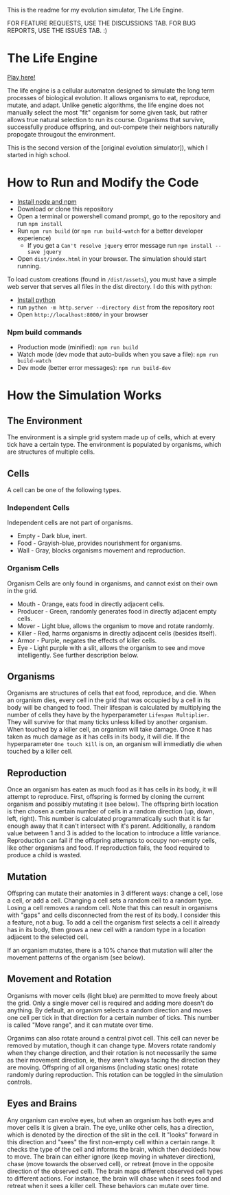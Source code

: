 This is the readme for my evolution simulator, The Life Engine. 

FOR FEATURE REQUESTS, USE THE DISCUSSIONS TAB. FOR BUG REPORTS, USE THE ISSUES TAB. :)

# The Life Engine
[Play here!](https://lifeengine.live/thelifeengine.live/)

The life engine is a cellular automaton designed to simulate the long term processes of biological evolution. It allows organisms to eat, reproduce, mutate, and adapt.
Unlike genetic algorithms, the life engine does not manually select the most "fit" organism for some given task, but rather allows true natural selection to 
run its course. Organisms that survive, successfully produce offspring, and out-compete their neighbors naturally propogate througout the environment.

This is the second version of the [original evolution simulator]), which I started in high school.


# How to Run and Modify the Code
 - [Install node and npm](https://nodejs.org/en/download/)
 - Download or clone this repository
 - Open a terminal or powershell comand prompt, go to the repository and run `npm install`
 - Run `npm run build` (or `npm run build-watch` for a better developer experience)
   - If you get a `Can't resolve jquery` error message run `npm install --save jquery`
 - Open `dist/index.html` in your browser. The simulation should start running.

To load custom creations (found in `/dist/assets`), you must have a simple web server that serves all files in the dist directory. I do this with python:
 - [Install python](https://www.python.org/downloads/)
 - run `python -m http.server --directory dist` from the repository root
 - Open `http://localhost:8000/` in your browser

### Npm build commands
- Production mode (minified): `npm run build`
- Watch mode (dev mode that auto-builds when you save a file): `npm run build-watch`
- Dev mode (better error messages): `npm run build-dev` 


# How the Simulation Works
## The Environment
The environment is a simple grid system made up of cells, which at every tick have a certain type. The environment is populated by organisms, which are structures of multiple cells.

## Cells
A cell can be one of the following types.
### Independent Cells
Independent cells are not part of organisms. 
- Empty - Dark blue, inert.
- Food - Grayish-blue, provides nourishment for organisms.
- Wall - Gray, blocks organisms movement and reproduction.
### Organism Cells
Organism Cells are only found in organisms, and cannot exist on their own in the grid.
- Mouth - Orange, eats food in directly adjacent cells.
- Producer - Green, randomly generates food in directly adjacent empty cells.
- Mover - Light blue, allows the organism to move and rotate randomly.
- Killer - Red, harms organisms in directly adjacent cells (besides itself).
- Armor - Purple, negates the effects of killer cells.
- Eye - Light purple with a slit, allows the organism to see and move intelligently. See further description below.

## Organisms
Organisms are structures of cells that eat food, reproduce, and die.
When an organism dies, every cell in the grid that was occupied by a cell in its body will be changed to food.
Their lifespan is calculated by multiplying the number of cells they have by the hyperparameter `Lifespan Multiplier`. They will survive for that many ticks unless killed by another organism.
When touched by a killer cell, an organism will take damage. Once it has taken as much damage as it has cells in its body, it will die. If the hyperparameter `One touch kill` is on, an organism will immediatly die when touched by a killer cell.

## Reproduction
Once an organism has eaten as much food as it has cells in its body, it will attempt to reproduce. 
First, offspring is formed by cloning the current organism and possibly mutating it (see below).
The offspring birth location is then chosen a certain number of cells in a random direction (up, down, left, right). This number is calculated programmatically such that it is far enough away that it can't intersect with it's parent.
Additionally, a random value between 1 and 3 is added to the location to introduce a little variance.
Reproduction can fail if the offspring attempts to occupy non-empty cells, like other organisms and food. If reproduction fails, the food required to produce a child is wasted.

## Mutation
Offspring can mutate their anatomies in 3 different ways: change a cell, lose a cell, or add a cell. Changing a cell sets a random cell to a random type. Losing a cell removes a random cell. Note that this can result in organisms with "gaps" and cells disconnected from the rest of its body. I consider this a feature, not a bug.
To add a cell the organism first selects a cell it already has in its body, then grows a new cell with a random type in a location adjacent to the selected cell.

If an organism mutates, there is a 10% chance that mutation will alter the movement patterns of the organism (see below).

## Movement and Rotation
Organisms with mover cells (light blue) are permitted to move freely about the grid. Only a single mover cell is required and adding more doesn't do anything. By default, an organism selects a random direction and moves one cell per tick in that direction for a certain number of ticks. This number is called "Move range", and it can mutate over time.

Organims can also rotate around a central pivot cell. This cell can never be removed by mutation, though it can change type. Movers rotate randomly when they change direction, and their rotation is not necessarily the same as their movement direction, ie, they aren't always facing the direction they are moving. Offspring of all organisms (including static ones) rotate randomly during reproduction. This rotation can be toggled in the simulation controls.

## Eyes and Brains
Any organism can evolve eyes, but when an organism has both eyes and mover cells it is given a brain. The eye, unlike other cells, has a direction, which is denoted by the direction of the slit in the cell. It "looks" forward in this direction and "sees" the first non-empty cell within a certain range. It checks the type of the cell and informs the brain, which then decideds how to move. The brain can either ignore (keep moving in whatever direction), chase (move towards the observed cell), or retreat (move in the opposite direction of the observed cell). The brain maps different observed cell types to different actions. For instance, the brain will chase when it sees food and retreat when it sees a killer cell. These behaviors can mutate over time. 
